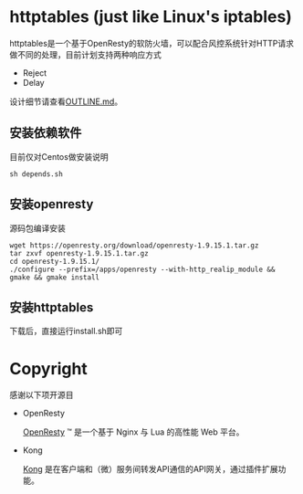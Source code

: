 # httptables (just like Linux's iptables)
httptables是一个基于OpenResty的软防火墙，可以配合风控系统针对HTTP请求做不同的处理，目前计划支持两种响应方式

* Reject
* Delay


设计细节请查看[OUTLINE.md](OUTLINE.md)。

## 安装依赖软件
目前仅对Centos做安装说明

```
sh depends.sh
```

## 安装openresty
源码包编译安装

```
wget https://openresty.org/download/openresty-1.9.15.1.tar.gz
tar zxvf openresty-1.9.15.1.tar.gz
cd openresty-1.9.15.1/
./configure --prefix=/apps/openresty --with-http_realip_module && gmake && gmake install
```


## 安装httptables
下载后，直接运行install.sh即可

# Copyright
感谢以下项开源目

* OpenResty

  [OpenResty](https://openresty.org/en/) ™ 是一个基于 Nginx 与 Lua 的高性能 Web 平台。

* Kong

  [Kong](http://www.getkong.org/) 是在客户端和（微）服务间转发API通信的API网关，通过插件扩展功能。

